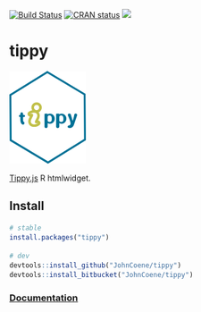 [![Build Status](https://travis-ci.org/JohnCoene/tippy.svg?branch=master)](https://travis-ci.org/JohnCoene/tippy) [![CRAN status](https://www.r-pkg.org/badges/version/tippy)](https://cran.r-project.org/package=tippy) [![](https://cranlogs.r-pkg.org/badges/tippy)](https://cran.r-project.org/package=tippy)

# tippy

![tippy](/man/figures/logo.png)

[Tippy.js](https://atomiks.github.io/tippyjs) R htmlwidget.

## Install

```r
# stable
install.packages("tippy") 

# dev
devtools::install_github("JohnCoene/tippy")
devtools::install_bitbucket("JohnCoene/tippy")
```

### [Documentation](http://tippy.john-coene.com/)
